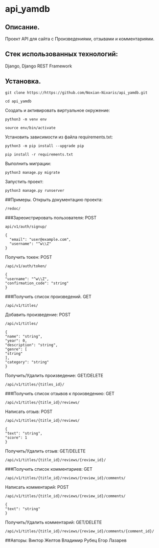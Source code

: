# api_yamdb

## Описание.

Проект API для сайта с Произведениями, отзывами и комментариями.

## Стек использованных технологий:
Django,
Django REST Framework

## Установка.

```
git clone https://https://github.com/Noxian-Nixaris/api_yamdb.git
```
```
cd api_yamdb
```

Cоздать и активировать виртуальное окружение:
```
python3 -m venv env
```
```
source env/bin/activate
```

Установить зависимости из файла requirements.txt:
```
python3 -m pip install --upgrade pip
```
```
pip install -r requirements.txt
```

Выполнить миграции:
```
python3 manage.py migrate
```

Запустить проект:
```
python3 manage.py runserver
```
##Примеры.
Открыть документацию проекта:
```
/redoc/
```

###Зареоистрировать пользователя:
POST
```
api/v1/auth/signup/
```
```
{
  "email": "user@example.com",
  "username": "^w\\Z"
}
```
Получить токен:
POST
```
/api/v1/auth/token/
```
```
{
"username": "^w\\Z",
"confirmation_code": "string"
}
```

###Получить список произведений.
GET
```
/api/v1/titles/
```
Добавить произведение:
POST
```
/api/v1/titles/
```
```
{
"name": "string",
"year": 0,
"description": "string",
"genre": [
"string"
],
"category": "string"
}
```
Получить/Удалить произведение:
GET/DELETE
```
/api/v1/titles/{titles_id}/
```

###Получить список отзывов к произведению:
GET
```
/api/v1/titles/{title_id}/reviews/
```
Написать отзыв:
POST
```
/api/v1/titles/{title_id}/reviews/
```
```
{
"text": "string",
"score": 1
}
```
Получить/Удалить отзыв:
GET/DELETE
```
/api/v1/titles/{title_id}/reviews/{review_id}/
```

###Получить список комментариев:
GET
```
/api/v1/titles/{title_id}/reviews/{review_id}/comments/
```
Написать комментарий:
POST
```
/api/v1/titles/{title_id}/reviews/{review_id}/comments/
```
```
{
"text": "string"
}
```
Получить/Удалить комментарий:
GET/DELETE

```
/api/v1/titles/{title_id}/reviews/{review_id}/comments/{comment_id}/
```

##Авторы:
Виктор Желтов
Владимир Рубец
Егор Лазарев
